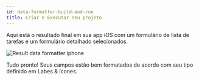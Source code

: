 ```yaml
---
id: data-formatter-build-and-run
title: Criar e Executar seu projeto
---
```


Aqui está o resultado final em sua app iOS com um formulário de lista de tarefas e um formulário detalhado selecionados.

![Result data formatter iphone](assets/en/data-formatter/result-data-formatter-iphone.png)

Tudo pronto! Seus campos estão bem formatados de acordo com seu tipo definido em Labes & ícones.
